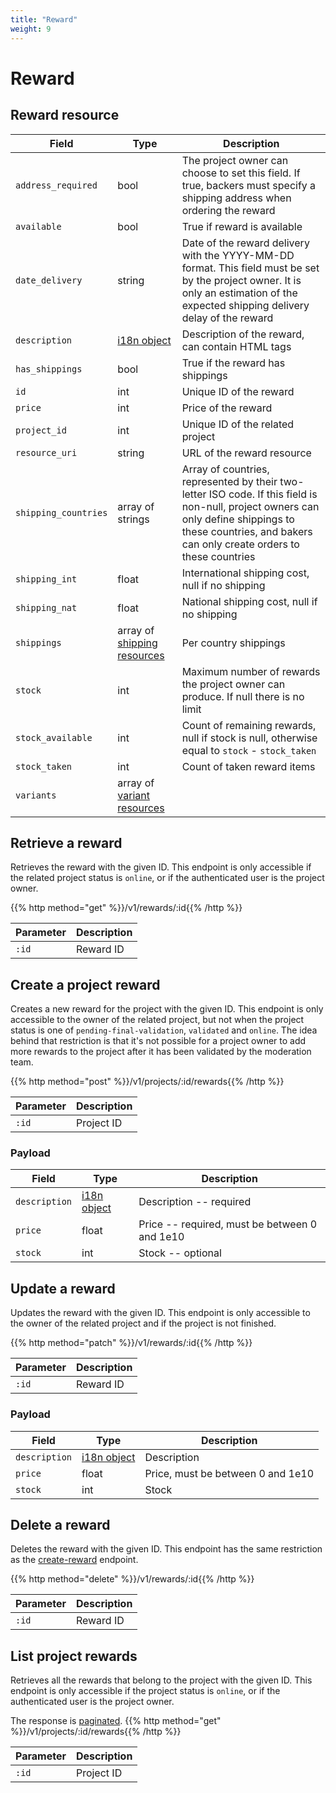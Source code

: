 ```yaml
---
title: "Reward"
weight: 9
---
```


# Reward

## Reward resource

| Field                | Type                                     | Description                                                                                                                                                                                                |
| -------------------- | ---------------------------------------- | ---------------------------------------------------------------------------------------------------------------------------------------------------------------------------------------------------------- |
| `address_required`   | bool                                     | The project owner can choose to set this field. If true, backers must specify a shipping address when ordering the reward                                                                                  |
| `available`          | bool                                     | True if reward is available                                                                                                                                                                                |
| `date_delivery`      | string                                   | Date of the reward delivery with the YYYY-MM-DD format. This field must be set by the project owner. It is only an estimation of the expected shipping delivery delay of the reward                        |
| `description`        | [i18n object](#i18n)                     | Description of the reward, can contain HTML tags                                                                                                                                                           |
| `has_shippings`      | bool                                     | True if the reward has shippings                                                                                                                                                                           |
| `id`                 | int                                      | Unique ID of the reward                                                                                                                                                                                    |
| `price`              | int                                      | Price of the reward                                                                                                                                                                                        |
| `project_id`         | int                                      | Unique ID of the related project                                                                                                                                                                           |
| `resource_uri`       | string                                   | URL of the reward resource                                                                                                                                                                                 |
| `shipping_countries` | array of strings                         | Array of countries, represented by their two-letter ISO code. If this field is non-null, project owners can only define shippings to these countries, and bakers can only create orders to these countries |
| `shipping_int`       | float                                    | International shipping cost, null if no shipping                                                                                                                                                           |
| `shipping_nat`       | float                                    | National shipping cost, null if no shipping                                                                                                                                                                |
| `shippings`          | array of [shipping resources](#shipping) | Per country shippings                                                                                                                                                                                      |
| `stock`              | int                                      | Maximum number of rewards the project owner can produce. If null there is no limit                                                                                                                         |
| `stock_available`    | int                                      | Count of remaining rewards, null if stock is null, otherwise equal to `stock` - `stock_taken`                                                                                                              |
| `stock_taken`        | int                                      | Count of taken reward items                                                                                                                                                                                |
| `variants`           | array of [variant resources](#variant)   |                                                                                                                                                                                                            |

## Retrieve a reward

Retrieves the reward with the given ID. This endpoint is only accessible if the related project status is `online`, or if the authenticated user is the project owner.

{{% http method="get" %}}/v1/rewards/:id{{% /http %}}

| Parameter | Description |
| --------- | ----------- |
| `:id`     | Reward ID   |

## Create a project reward

Creates a new reward for the project with the given ID. This endpoint is only accessible to the owner of the related project, but not when the project status is one of `pending-final-validation`, `validated` and `online`. The idea behind that restriction is that it's not possible for a project owner to add more rewards to the project after it has been validated by the moderation team.

{{% http method="post" %}}/v1/projects/:id/rewards{{% /http %}}

| Parameter | Description |
| --------- | ----------- |
| `:id`     | Project ID  |

### Payload

| Field         | Type                 | Description                                   |
| ------------- | -------------------- | --------------------------------------------- |
| `description` | [i18n object](#i18n) | Description -- required                       |
| `price`       | float                | Price -- required, must be between 0 and 1e10 |
| `stock`       | int                  | Stock -- optional                             |

## Update a reward

Updates the reward with the given ID. This endpoint is only accessible to the owner of the related project and if the project is not finished.

{{% http method="patch" %}}/v1/rewards/:id{{% /http %}}

| Parameter | Description |
| --------- | ----------- |
| `:id`     | Reward ID   |

### Payload

| Field         | Type                 | Description                       |
| ------------- | -------------------- | --------------------------------- |
| `description` | [i18n object](#i18n) | Description                       |
| `price`       | float                | Price, must be between 0 and 1e10 |
| `stock`       | int                  | Stock                             |

## Delete a reward

Deletes the reward with the given ID. This endpoint has the same restriction as the [create-reward](#create-a-project-reward) endpoint.

{{% http method="delete" %}}/v1/rewards/:id{{% /http %}}

| Parameter | Description |
| --------- | ----------- |
| `:id`     | Reward ID   |

## List project rewards

Retrieves all the rewards that belong to the project with the given ID. This endpoint is only accessible if the project status is `online`, or if the authenticated user is the project owner.

The response is [paginated](#pagination).
{{% http method="get" %}}/v1/projects/:id/rewards{{% /http %}}

| Parameter | Description |
| --------- | ----------- |
| `:id`     | Project ID  |
